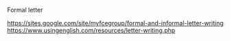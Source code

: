Formal letter

https://sites.google.com/site/myfcegroup/formal-and-informal-letter-writing
https://www.usingenglish.com/resources/letter-writing.php


